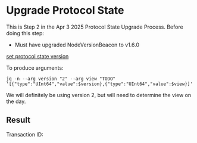 # Upgrade Protocol State

This is Step 2 in the Apr 3 2025 Protocol State Upgrade Process. Before doing this step:
- Must have upgraded NodeVersionBeacon to v1.6.0

[set protocol state version](../../../../transactions/set-protocol-state-version)

To produce arguments:
```
jq -n --arg version "2" --arg view "TODO" '[{"type":"UInt64","value":$version},{"type":"UInt64","value":$view}]'
```

We will definitely be using version 2, but will need to determine the view on the day.

## Result

Transaction ID: 
